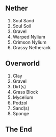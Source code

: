 ## Nether
  1. Soul Sand
  1. Soul Soil
  1. Gravel
  1. Warped Nylium
  1. Crimson Nylium
  1. Grassy Netherack
  
## Overworld
  1. Clay
  1. Gravel
  1. Dirt(s)
  1. Grass Block
  1. Mycelium
  1. Podzol
  1. Sand(s)
  1. Sponge
  
## The End
